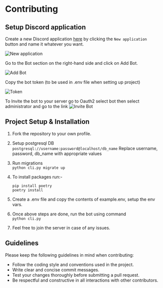 

# Contributing

## Setup Discord application
Create a new Discord application [here](https://discord.com/developers/applications) by clicking the `New application` button and name it whatever you want.

![New application](https://cdn.discordapp.com/attachments/721750194797936823/794646477505822730/unknown.png)

Go to the Bot section on the right-hand side and click on Add Bot.

![Add Bot](https://cdn.discordapp.com/attachments/852867509765799956/853984486970359838/unknown.png)

Copy the bot token (to be used in .env file when setting up project)

![Token](https://cdn.discordapp.com/attachments/852867509765799956/853985222127124500/unknown.png)


To Invite the bot to your server go to Oauth2 select bot then select administrator and go to the link
![Invite Bot](https://cdn.discordapp.com/attachments/852867509765799956/853985694183850004/unknown.png)


## Project Setup & Installation

1. Fork the repository to your own profile.
2. Setup postgresql DB
```postgresql://username:password@localhost/db_name```
Replace username, password, db_name with appropriate values
3. Run migrations  
```python cli.py migrate up```
4. To install packages run:-

    ```pip install poetry```  
    ```poetry install```
5. Create a .env file and copy the contents of example.env, setup the env vars.

6. Once above steps are done, run the bot using command  
   ```python cli.py```
7. Feel free to join the server in case of any issues.

## Guidelines

Please keep the following guidelines in mind when contributing:

- Follow the coding style and conventions used in the project.
- Write clear and concise commit messages.
- Test your changes thoroughly before submitting a pull request.
- Be respectful and constructive in all interactions with other contributors.

